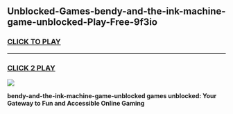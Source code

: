 
## Unblocked-Games-bendy-and-the-ink-machine-game-unblocked-Play-Free-9f3io
<h3>
<a href="https://premium76.site?title=bendy-and-the-ink-machine-game-unblocked&ref=19M">CLICK TO PLAY</a></h3>
<hr>

<h3>
<a href="https://premium76.site?title=bendy-and-the-ink-machine-game-unblocked&ref=19M">CLICK 2 PLAY</a>
  
</h3>

<a href="https://premium76.site?title=bendy-and-the-ink-machine-game-unblocked&ref=19M"><img src="https://clearcache.store/games.png"></a>


**bendy-and-the-ink-machine-game-unblocked games unblocked: Your Gateway to Fun and Accessible Online Gaming**
